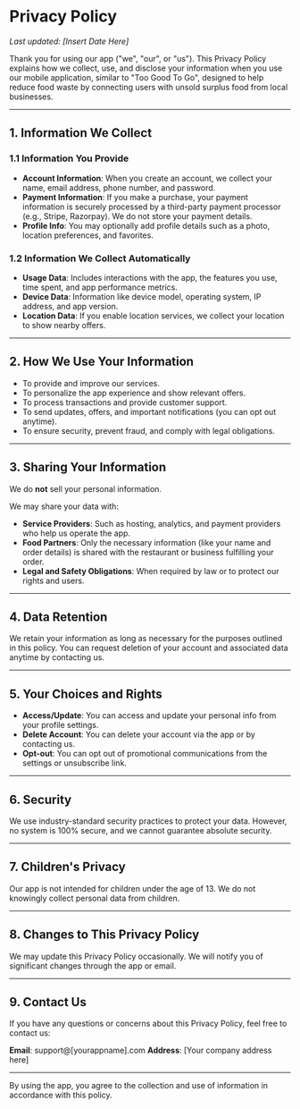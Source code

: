 # Privacy Policy

*Last updated: \[Insert Date Here]*

Thank you for using our app ("we", "our", or "us"). This Privacy Policy explains how we collect, use, and disclose your information when you use our mobile application, similar to "Too Good To Go", designed to help reduce food waste by connecting users with unsold surplus food from local businesses.

---

## 1. Information We Collect

### 1.1 Information You Provide

* **Account Information**: When you create an account, we collect your name, email address, phone number, and password.
* **Payment Information**: If you make a purchase, your payment information is securely processed by a third-party payment processor (e.g., Stripe, Razorpay). We do not store your payment details.
* **Profile Info**: You may optionally add profile details such as a photo, location preferences, and favorites.

### 1.2 Information We Collect Automatically

* **Usage Data**: Includes interactions with the app, the features you use, time spent, and app performance metrics.
* **Device Data**: Information like device model, operating system, IP address, and app version.
* **Location Data**: If you enable location services, we collect your location to show nearby offers.

---

## 2. How We Use Your Information

* To provide and improve our services.
* To personalize the app experience and show relevant offers.
* To process transactions and provide customer support.
* To send updates, offers, and important notifications (you can opt out anytime).
* To ensure security, prevent fraud, and comply with legal obligations.

---

## 3. Sharing Your Information

We do **not** sell your personal information.

We may share your data with:

* **Service Providers**: Such as hosting, analytics, and payment providers who help us operate the app.
* **Food Partners**: Only the necessary information (like your name and order details) is shared with the restaurant or business fulfilling your order.
* **Legal and Safety Obligations**: When required by law or to protect our rights and users.

---

## 4. Data Retention

We retain your information as long as necessary for the purposes outlined in this policy. You can request deletion of your account and associated data anytime by contacting us.

---

## 5. Your Choices and Rights

* **Access/Update**: You can access and update your personal info from your profile settings.
* **Delete Account**: You can delete your account via the app or by contacting us.
* **Opt-out**: You can opt out of promotional communications from the settings or unsubscribe link.

---

## 6. Security

We use industry-standard security practices to protect your data. However, no system is 100% secure, and we cannot guarantee absolute security.

---

## 7. Children's Privacy

Our app is not intended for children under the age of 13. We do not knowingly collect personal data from children.

---

## 8. Changes to This Privacy Policy

We may update this Privacy Policy occasionally. We will notify you of significant changes through the app or email.

---

## 9. Contact Us

If you have any questions or concerns about this Privacy Policy, feel free to contact us:

**Email**: support@\[yourappname].com
**Address**: \[Your company address here]

---

By using the app, you agree to the collection and use of information in accordance with this policy.

